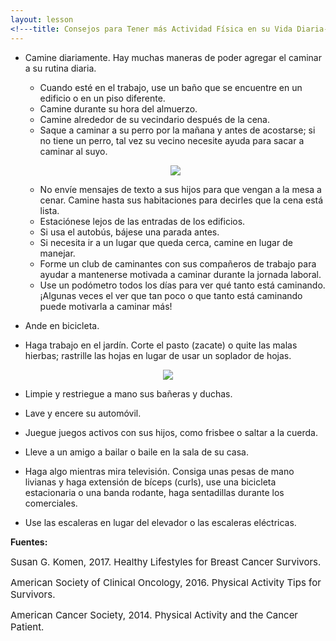 ```yaml
---
layout: lesson
<!---title: Consejos para Tener más Actividad Física en su Vida Diaria--->
---
```


* Camine diariamente. Hay muchas maneras de poder agregar el caminar a su rutina diaria.

    - Cuando esté en el trabajo, use un baño que se encuentre en un edificio o en un piso diferente.
    - Camine durante su hora del almuerzo.
    - Camine alrededor de su vecindario después de la cena.
    - Saque a caminar a su perro por la mañana y antes de acostarse; si no tiene un perro, tal vez su vecino necesite ayuda para sacar a caminar al suyo.

    <p align="center">
    <img src="https://scnslabutsa.github.io/myhthelperEduContent/Images/walking-cute-pup.jpg"/> 
    </p>

    - No envíe mensajes de texto a sus hijos para que vengan a la mesa a cenar. Camine hasta sus habitaciones para decirles que la cena está lista.
    - Estaciónese lejos de las entradas de los edificios.
    - Si usa el autobús, bájese una parada antes.
    - Si necesita ir a un lugar que queda cerca, camine en lugar de manejar.
    - Forme un club de caminantes con sus compañeros de trabajo para ayudar a mantenerse motivada a caminar durante la jornada laboral.
    - Use un podómetro todos los días para ver qué tanto está caminando. ¡Algunas veces el ver que tan poco o que tanto está caminando puede motivarla a caminar más!

* Ande en bicicleta.

* Haga trabajo en el jardín. Corte el pasto (zacate) o quite las malas hierbas; rastrille las hojas en lugar de usar un soplador de hojas.

<p align="center">
<img src="https://scnslabutsa.github.io/myhthelperEduContent/Images/yardwork.jpg"/> 
</p>

* Limpie y restriegue a mano sus bañeras y duchas.

* Lave y encere su automóvil.

* Juegue juegos activos con sus hijos, como frisbee o saltar a la cuerda.

* Lleve a un amigo a bailar o baile en la sala de su casa.

* Haga algo mientras mira televisión. Consiga unas pesas de mano livianas y haga extensión de bíceps (curls), use una bicicleta estacionaria o una banda rodante, haga sentadillas durante los comerciales.

* Use las escaleras en lugar del elevador o las escaleras eléctricas.

**Fuentes:**

<span style="font-size:15px;">Susan G. Komen, 2017. Healthy Lifestyles for Breast Cancer Survivors.</span>

<span style="font-size:15px;">American Society of Clinical Oncology, 2016. Physical Activity Tips for Survivors.</span>

<span style="font-size:15px;">American Cancer Society, 2014. Physical Activity and the Cancer Patient.</span>
